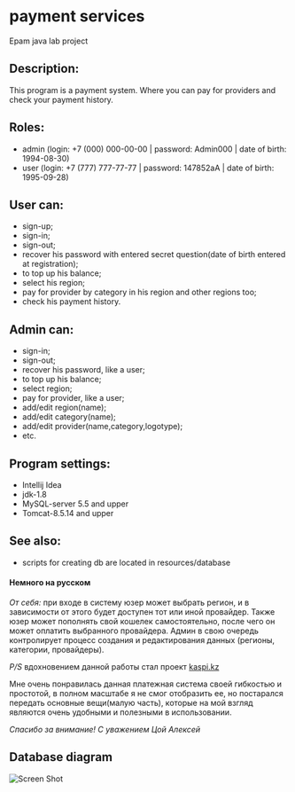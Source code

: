 # payment services
Epam java lab project

## Description:
This program is a payment system. Where you can pay for providers and check your payment history.

## Roles:
* admin (login: +7 (000) 000-00-00 | password: Admin000 | date of birth: 1994-08-30)
* user  (login: +7 (777) 777-77-77 | password: 147852aA | date of birth: 1995-09-28)

## User can:
* sign-up;
* sign-in;
* sign-out;
* recover his password with entered secret question(date of birth entered at registration);
* to top up his balance;
* select his region;
* pay for provider by category in his region and other regions too;
* check his payment history.

## Admin can:
* sign-in;
* sign-out;
* recover his password, like a user;
* to top up his balance;
* select region;
* pay for provider, like a user;
* add/edit region(name);
* add/edit category(name);
* add/edit provider(name,category,logotype);
* etc.

## Program settings:
* Intellij Idea
* jdk-1.8
* MySQL-server 5.5 and upper
* Tomcat-8.5.14 and upper

## See also:
* scripts for creating db are located in resources/database

#### Немного на русском
*От себя:* при входе в систему юзер может выбрать регион, и в зависимости от этого будет доступен тот или иной провайдер.
Также юзер может пополнять свой кошелек самостоятельно, после чего он может оплатить выбранного провайдера. Админ в свою
очередь контролирует процесс создания и редактирования данных (регионы, категории, провайдеры).

*P/S* вдохновением данной работы стал проект [kaspi.kz](https://kaspi.kz/)

Мне очень понравилась данная платежная система своей гибкостью и простотой, в полном масштабе я не смог отобразить ее, но
постарался передать основные вещи(малую часть), которые на мой взгляд являются очень удобными и полезными в использовании.

*Спасибо за внимание! С уважением Цой Алексей* 

## Database diagram

![Screen Shot](http://s019.radikal.ru/i633/1705/d0/a6d211f733c3.png)
